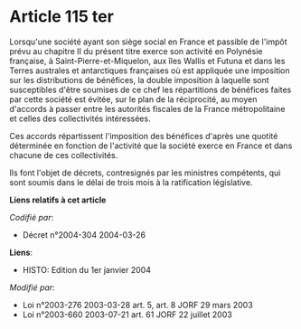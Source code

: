 # Article 115 ter

Lorsqu'une société ayant son siège social en France et passible de l'impôt prévu au chapitre II du présent titre exerce son
activité en Polynésie française, à Saint-Pierre-et-Miquelon, aux îles Wallis et Futuna et dans les Terres australes et
antarctiques françaises où est appliquée une imposition sur les distributions de bénéfices, la double imposition à laquelle
sont susceptibles d'être soumises de ce chef les répartitions de bénéfices faites par cette société est évitée, sur le plan
de la réciprocité, au moyen d'accords à passer entre les autorités fiscales de la France métropolitaine et celles des
collectivités intéressées.

Ces accords répartissent l'imposition des bénéfices d'après une quotité déterminée en fonction de l'activité que la société
exerce en France et dans chacune de ces collectivités.

Ils font l'objet de décrets, contresignés par les ministres compétents, qui sont soumis dans le délai de trois mois à la
ratification législative.

**Liens relatifs à cet article**

_Codifié par_:

  - Décret n°2004-304 2004-03-26

**Liens**:

  - HISTO: Edition du 1er janvier 2004

_Modifié par_:

  - Loi n°2003-276 2003-03-28 art. 5, art. 8 JORF 29 mars 2003
  - Loi n°2003-660 2003-07-21 art. 61 JORF 22 juillet 2003
